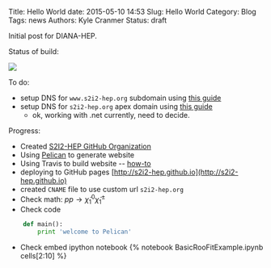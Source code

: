 Title: Hello World
date: 2015-05-10 14:53
Slug: Hello World
Category: Blog
Tags:  news
Authors: Kyle Cranmer
Status: draft

Initial post for DIANA-HEP.

Status of build:

![](https://travis-ci.org/s2i2-hep/s2i2-hep.github.io-source.svg?branch=master)

To do: 

   * setup DNS for `www.s2i2-hep.org` subdomain using [this guide](https://help.github.com/articles/tips-for-configuring-a-cname-record-with-your-dns-provider)
   * setup DNS for `s2i2-hep.org` apex domain using [this guide](https://help.github.com/articles/tips-for-configuring-an-a-record-with-your-dns-provider/)
      * ok, working with .net currently, need to decide.

Progress:

  * Created [S2I2-HEP GitHub Organization](https://github.com/s2i2-hep)
  * Using [Pelican](http://getpelican.com) to generate website
  * Using Travis to build website -- [how-to](http://zonca.github.io/2013/09/automatically-build-pelican-and-publish-to-github-pages.html)
  * deploying to GitHub pages [http://s2i2-hep.github.io](http://s2i2-hep.github.io)
  * created `CNAME` file to use custom url `s2i2-hep.org`
  * Check math: $pp \to \tilde{\chi}_1^0 \tilde{\chi}_1^\pm$
  * Check code 

```python
    def main():
        print 'welcome to Pelican'
```

   * Check embed ipython notebook
   {% notebook BasicRooFitExample.ipynb cells[2:10] %}




